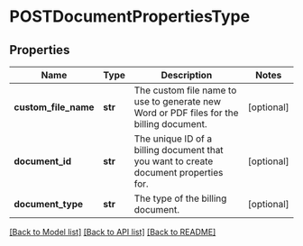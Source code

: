 # POSTDocumentPropertiesType

## Properties
Name | Type | Description | Notes
------------ | ------------- | ------------- | -------------
**custom_file_name** | **str** | The custom file name to use to generate new Word or PDF files for the billing document.  | [optional] 
**document_id** | **str** | The unique ID of a billing document that you want to create document properties for.  | [optional] 
**document_type** | **str** | The type of the billing document.   | [optional] 

[[Back to Model list]](../README.md#documentation-for-models) [[Back to API list]](../README.md#documentation-for-api-endpoints) [[Back to README]](../README.md)

